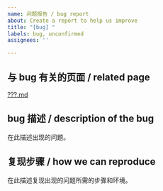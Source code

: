 ```yaml
---
name: 问题报告 / bug report
about: Create a report to help us improve
title: "[bug] "
labels: bug, unconfirmed
assignees: ''

---
```


## 与 bug 有关的页面 / related page
[???.md](../blob/transifex/zh_CN/???.md)

## bug 描述 / description of the bug
在此描述出现的问题。

## 复现步骤 / how we can reproduce
在此描述复现出现的问题所需的步骤和环境。
